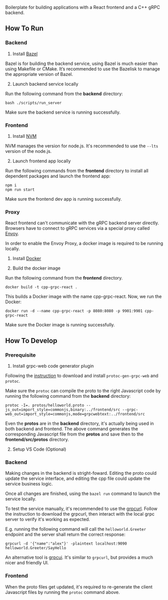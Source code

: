 Boilerplate for building applications with a React frontend and a C++ gRPC backend.

## How To Run

### Backend

1. Install [Bazel](https://bazel.build/install)

Bazel is for building the backend service, using Bazel is much easier than using Makefile or CMake. It’s recommended to use the Bazelisk to manage the appropriate version of Bazel.

2. Launch backend service locally

Run the following command from the **backend** directory:

```
bash ./scripts/run_server
```

Make sure the backend service is running successfully.

### Frontend

1. Install [NVM](https://github.com/nvm-sh/nvm#installing-and-updating)

NVM manages the version for node.js. It's recommended to use the `--lts` version of the node.js.

2. Launch frontend app locally

Run the following commands from the **frontend** directory to install all dependent packages and launch the frontend app:

```
npm i
npm run start
```

Make sure the frontend dev app is running successfully.

### Proxy

React frontend can't communicate with the gRPC backend server directly. Browsers have to connect to gRPC services via a special proxy called [Envoy](https://github.com/envoyproxy/envoy).

In order to enable the Envoy Proxy, a docker image is required to be running locally.

1. Install [Docker](https://docs.docker.com/get-docker/)

2. Build the docker image

Run the following command from the **frontend** directory.

```
docker build -t cpp-grpc-react .
```

This builds a Docker image with the name cpp-grpc-react. Now, we run the Docker:

```
docker run -d --name cpp-grpc-react -p 8080:8080 -p 9901:9901 cpp-grpc-react
```

Make sure the Docker image is running successfully.

## How To Develop

### Prerequisite

1. Install grpc-web code generator plugin

Following the [instruction](https://github.com/grpc/grpc-web#code-generator-plugin) to download and install `protoc-gen-grpc-web` and `protoc`.

Make sure the `protoc` can compile the proto to the right Javascript code by running the following command from the **backend** directory:

```
protoc -I=. protos/helloworld.proto --js_out=import_style=commonjs,binary:../frontend/src --grpc-web_out=import_style=commonjs,mode=grpcwebtext:../frontend/src
```

Even the **protos** are in the **backend** directory, it's actually being used in both backend and frontend. The above command generates the corresponding Javascript file from the **protos** and save then to the **frontend/src/protos** directory.

2. Setup VS Code (Optional)

### Backend

Making changes in the backend is stright-foward. Editing the proto could update the service interface, and editing the cpp file could update the service business logic.

Once all changes are finished, using the `bazel run` command to launch the service locally.

To test the service manually, it's recommended to use the [grpcurl](https://github.com/fullstorydev/grpcurl). Follow the instruction to download the grpcurl, then interact with the local grpc server to verify it's working as expected.

E.g. running the following command will call the `helloworld.Greeter` endpoint and the server shall return the correct response:

```
grpcurl -d '{"name":"alex"}' -plaintext localhost:9090 helloworld.Greeter/SayHello
```

An alternative tool is [grpcui](https://github.com/fullstorydev/grpcui). It's similar to `grpcurl`, but provides a much nicer and friendly UI.

### Frontend

When the proto files get updated, it's required to re-generate the client Javascript files by running the `protoc` command above.
